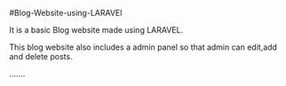 #Blog-Website-using-LARAVEl

It is a basic Blog website made using LARAVEL.

This blog website also includes a admin panel so that admin can edit,add and delete posts. 

.......
